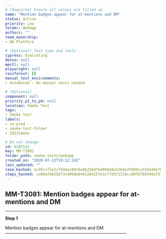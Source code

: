 ```yaml
---
# (Required) Ensure all values are filled up
name: "Mention badges appear for at-mentions and DM"
status: Active
priority: Low
folder: WebApp
authors: ""
team_ownership: 
- QA Platform

# (Optional) Test type and tools
cypress: Evaluating
detox: null
mmctl: null
playwright: null
rainforest: []
manual_test_environments: 
- Automated - No manual tests needed

# (Optional)
component: null
priority_p1_to_p4: null
location: Smoke Test
tags: 
- Smoke test
labels: 
- se-prod
- smoke-test-folder
- 2022smoke

# Do not change
id: 6181512
key: MM-T3081
folder_path: smoke-tests/webapp
created_on: "2020-07-13T19:12:24Z"
last_updated: ""
case_hashed: ac95ccf1e2cfd44ac80cba4b22bdfb4068e0a52bda3f6891cd1b449e70171e53c72dccd4b0e56347dcdcb6951861ecad
steps_hashed: ce60afd815673c4068e0441284157e3c77d371319ccd0f870859de73ffa417eb7fe256ad96cf6c59459458d6f95cdf28
---
```


## MM-T3081: Mention badges appear for at-mentions and DM

---

**Step 1**

Mention badges appear for at-mentions and DM\
————————————————————————————
